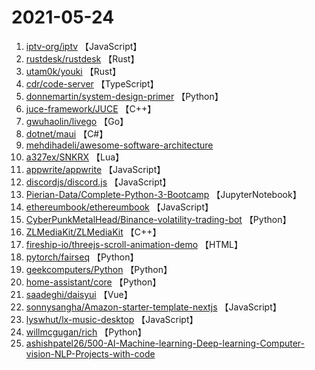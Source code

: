 # 2021-05-24

1. [iptv-org/iptv](https://github.com/iptv-org/iptv) 【JavaScript】
2. [rustdesk/rustdesk](https://github.com/rustdesk/rustdesk) 【Rust】
3. [utam0k/youki](https://github.com/utam0k/youki) 【Rust】
4. [cdr/code-server](https://github.com/cdr/code-server) 【TypeScript】
5. [donnemartin/system-design-primer](https://github.com/donnemartin/system-design-primer) 【Python】
6. [juce-framework/JUCE](https://github.com/juce-framework/JUCE) 【C++】
7. [gwuhaolin/livego](https://github.com/gwuhaolin/livego) 【Go】
8. [dotnet/maui](https://github.com/dotnet/maui) 【C#】
9. [mehdihadeli/awesome-software-architecture](https://github.com/mehdihadeli/awesome-software-architecture) 
10. [a327ex/SNKRX](https://github.com/a327ex/SNKRX) 【Lua】
11. [appwrite/appwrite](https://github.com/appwrite/appwrite) 【JavaScript】
12. [discordjs/discord.js](https://github.com/discordjs/discord.js) 【JavaScript】
13. [Pierian-Data/Complete-Python-3-Bootcamp](https://github.com/Pierian-Data/Complete-Python-3-Bootcamp) 【JupyterNotebook】
14. [ethereumbook/ethereumbook](https://github.com/ethereumbook/ethereumbook) 【JavaScript】
15. [CyberPunkMetalHead/Binance-volatility-trading-bot](https://github.com/CyberPunkMetalHead/Binance-volatility-trading-bot) 【Python】
16. [ZLMediaKit/ZLMediaKit](https://github.com/ZLMediaKit/ZLMediaKit) 【C++】
17. [fireship-io/threejs-scroll-animation-demo](https://github.com/fireship-io/threejs-scroll-animation-demo) 【HTML】
18. [pytorch/fairseq](https://github.com/pytorch/fairseq) 【Python】
19. [geekcomputers/Python](https://github.com/geekcomputers/Python) 【Python】
20. [home-assistant/core](https://github.com/home-assistant/core) 【Python】
21. [saadeghi/daisyui](https://github.com/saadeghi/daisyui) 【Vue】
22. [sonnysangha/Amazon-starter-template-nextjs](https://github.com/sonnysangha/Amazon-starter-template-nextjs) 【JavaScript】
23. [lyswhut/lx-music-desktop](https://github.com/lyswhut/lx-music-desktop) 【JavaScript】
24. [willmcgugan/rich](https://github.com/willmcgugan/rich) 【Python】
25. [ashishpatel26/500-AI-Machine-learning-Deep-learning-Computer-vision-NLP-Projects-with-code](https://github.com/ashishpatel26/500-AI-Machine-learning-Deep-learning-Computer-vision-NLP-Projects-with-code) 
